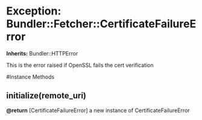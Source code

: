 # Exception: Bundler::Fetcher::CertificateFailureError
**Inherits:** Bundler::HTTPError
    

This is the error raised if OpenSSL fails the cert verification



#Instance Methods
## initialize(remote_uri) [](#method-i-initialize)

**@return** [CertificateFailureError] a new instance of CertificateFailureError

